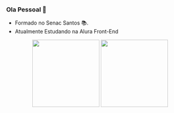 ### Ola Pessoal 👋
- Formado no Senac Santos 📚.
- Atualmente Estudando na Alura Front-End

<div align="center">
  <img height="180em" src="https://github-readme-stats.vercel.app/api?username=DiegoJuniorE&show_icons=true&theme=tokyonight&include_all_commits=true&count_private=true"/>
  <img height="180em" src="https://github-readme-stats.vercel.app/api/top-langs/?username=DiegoJuniorE&layout=compact&langs_count=7&theme=tokyonight"/>
</div>
